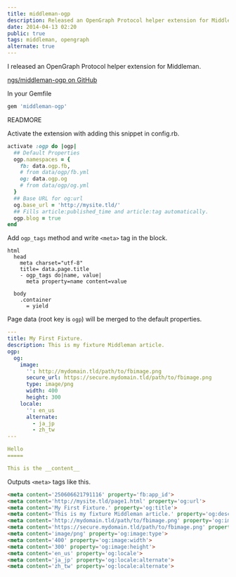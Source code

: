 ```yaml
---
title: middleman-ogp
description: Released an OpenGraph Protocol helper extension for Middleman.
date: 2014-04-13 02:20
public: true
tags: middleman, opengraph
alternate: true
---
```


I released an OpenGraph Protocol helper extension for Middleman.

[ngs/middleman-ogp on GitHub][middleman-ogp]


In your Gemfile

```ruby
gem 'middleman-ogp'
```

READMORE

Activate the extension with adding this snippet in config.rb.

```ruby
activate :ogp do |ogp|
  ## Default Properties
  ogp.namespaces = {
    fb: data.ogp.fb,
    # from data/ogp/fb.yml
    og: data.ogp.og
    # from data/ogp/og.yml
  }
  ## Base URL for og:url
  og.base_url = 'http://mysite.tld/'
  ## Fills article:published_time and article:tag automatically.
  ogp.blog = true
end
```

Add `ogp_tags` method and write `<meta>` tag in the block.

```
html
  head
    meta charset="utf-8"
    title= data.page.title
    - ogp_tags do|name, value|
      meta property=name content=value

  body
    .container
      = yield
```

Page data (root key is `ogp`) will be merged to the default properties.

```yaml
---
title: My First Fixture.
description: This is my fixture Middleman article.
ogp:
  og:
    image:
      '': http://mydomain.tld/path/to/fbimage.png
      secure_url: https://secure.mydomain.tld/path/to/fbimage.png
      type: image/png
      width: 400
      height: 300
    locale:
      '': en_us
      alternate:
        - ja_jp
        - zh_tw
---

Hello
=====

This is the __content__
```

Outputs `<meta>` tags like this.

```html
<meta content='250606621791116' property='fb:app_id'>
<meta content='http://mysite.tld/page1.html' property='og:url'>
<meta content='My First Fixture.' property='og:title'>
<meta content='This is my fixture Middleman article.' property='og:description'>
<meta content='http://mydomain.tld/path/to/fbimage.png' property='og:image'>
<meta content='https://secure.mydomain.tld/path/to/fbimage.png' property='og:image:secure_url'>
<meta content='image/png' property='og:image:type'>
<meta content='400' property='og:image:width'>
<meta content='300' property='og:image:height'>
<meta content='en_us' property='og:locale'>
<meta content='ja_jp' property='og:locale:alternate'>
<meta content='zh_tw' property='og:locale:alternate'>
```

[middleman-ogp]: https://github.com/ngs/middleman-ogp
